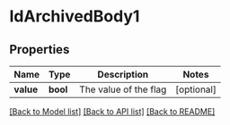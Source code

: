 # IdArchivedBody1

## Properties
Name | Type | Description | Notes
------------ | ------------- | ------------- | -------------
**value** | **bool** | The value of the flag | [optional] 

[[Back to Model list]](../README.md#documentation-for-models) [[Back to API list]](../README.md#documentation-for-api-endpoints) [[Back to README]](../README.md)

